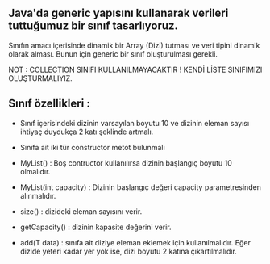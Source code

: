 ## Java'da generic yapısını kullanarak verileri tuttuğumuz bir sınıf tasarlıyoruz.

Sınıfın amacı içerisinde dinamik bir Array (Dizi) tutması ve veri tipini dinamik olarak alması. Bunun için generic bir sınıf oluşturulması gerekli.

NOT : COLLECTION SINIFI KULLANILMAYACAKTIR ! KENDİ LİSTE SINIFIMIZI OLUŞTURMALIYIZ.


## Sınıf özellikleri :



* Sınıf içerisindeki dizinin varsayılan boyutu 10 ve dizinin eleman sayısı ihtiyaç duydukça 2 katı şeklinde artmalı.


* Sınıfa ait iki tür constructor metot bulunmalı


* MyList() : Boş contructor kullanılırsa dizinin başlangıç boyutu 10 olmalıdır.


* MyList(int capacity) : Dizinin başlangıç değeri capacity parametresinden alınmalıdır.


* size() : dizideki eleman sayısını verir.


* getCapacity() : dizinin kapasite değerini verir.


* add(T data) : sınıfa ait diziye eleman eklemek için kullanılmalıdır. Eğer dizide yeteri kadar yer yok ise, dizi boyutu 2 katına çıkartılmalıdır.
